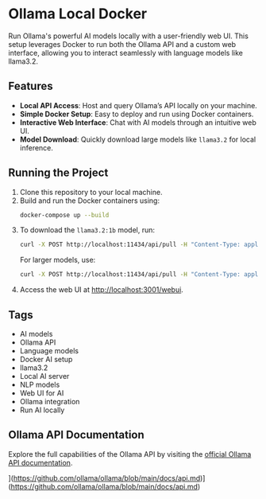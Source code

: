 # Ollama Local Docker

Run Ollama's powerful AI models locally with a user-friendly web UI. This setup leverages Docker to run both the Ollama API and a custom web interface, allowing you to interact seamlessly with language models like llama3.2.

## Features

- **Local API Access**: Host and query Ollama’s API locally on your machine.
- **Simple Docker Setup**: Easy to deploy and run using Docker containers.
- **Interactive Web Interface**: Chat with AI models through an intuitive web UI.
- **Model Download**: Quickly download large models like `llama3.2` for local inference.

## Running the Project

1. Clone this repository to your local machine.
2. Build and run the Docker containers using:
   ```bash
   docker-compose up --build
   ```
3. To download the `llama3.2:1b` model, run:
   ```bash
   curl -X POST http://localhost:11434/api/pull -H "Content-Type: application/json" -d '{"model": "llama3.2:1b"}'
   ```
   For larger models, use:
   ```bash
   curl -X POST http://localhost:11434/api/pull -H "Content-Type: application/json" -d '{"model": "llama3.2"}'
   ```
4. Access the web UI at [http://localhost:3001/webui](http://localhost:3001/webui).

## Tags

- AI models
- Ollama API
- Language models
- Docker AI setup
- llama3.2
- Local AI server
- NLP models
- Web UI for AI
- Ollama integration
- Run AI locally

## Ollama API Documentation

Explore the full capabilities of the Ollama API by visiting the [official Ollama API documentation]([https://ollama.com/docs/api](https://github.com/ollama/ollama/blob/main/docs/api.md)).

](https://github.com/ollama/ollama/blob/main/docs/api.md)](https://github.com/ollama/ollama/blob/main/docs/api.md)
